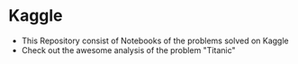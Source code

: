 # Kaggle
* This Repository consist of Notebooks of the problems solved on Kaggle 
* Check out the awesome analysis of the problem "Titanic"
